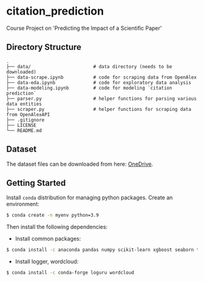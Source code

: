 # citation_prediction
Course Project on 'Predicting the Impact of a Scientific Paper'


## Directory Structure

```
.
├── data/                       # data directory (needs to be downloaded)
├── data-scrape.ipynb           # code for scraping data from OpenAlex
├── data-eda.ipynb              # code for exploratory data analysis
├── data-modeling.ipynb         # code for modeling `citation prediction`
├── parser.py                   # helper functions for parsing various data entities
├── scraper.py                  # helper functions for scraping data from OpenAlexAPI
├── .gitignore
├── LICENSE
└── README.md
```


## Dataset
The dataset files can be downloaded from here: [OneDrive](https://purdue0-my.sharepoint.com/:f:/g/personal/gchoudha_purdue_edu/EvnracBaGV9BjcjJvHZ6Go8BjWz7VFjKKOo7OuiSXQ4Pqw).


## Getting Started
Install `conda` distribution for managing python packages. Create an environment:
```bash
$ conda create -n myenv python=3.9
```
Then install the following dependencies:
* Install common packages: 
```bash
$ conda install -c anaconda pandas numpy scikit-learn xgboost seaborn tqdm requests pyopenssl idna gensim
```
* Install logger, wordcloud: 
```bash
$ conda install -c conda-forge loguru wordcloud
```